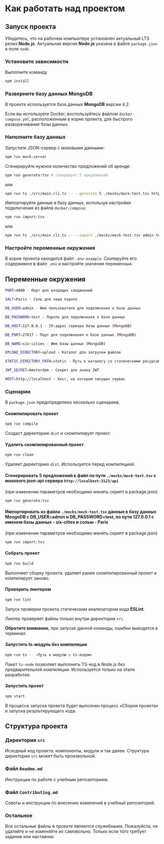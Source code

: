 # Как работать над проектом

## Запуск проекта

Убедитесь, что на рабочем компьютере установлен актуальный LTS релиз **Node.js**. Актуальная версия **Node.js** указана
в файле `package.json` в поле `node`.

### Установите зависимости

Выполните команду

```bash
npm install
```

### Разверните базу данных MongoDB

В проекте используется база данных **MongoDB** версии 4.2.

Если вы используете Docker, воспользуйтесь файлом `docker-compose.yml`, расположенным в корне проекта, для быстрого
разворачивания базы данных.

### Наполните базу данных

Запустите JSON-сервер с моковыми данными:

```bash
npm run mock:server
```

Сгенерируйте нужное количество предложений об аренде:

```bash
npm run generate:tsv # генерирует 5 предложений                                                                                                                                                                                                                                      
```

или

```bash
npm run ts ./src/main.cli.ts -- --generate 5 ./mocks/mock-test.tsv http://localhost:3123/api # для более гибкой настройки                                                                                                                                                                                                                                   
```

Импортируйте данные в базу данных, используя настройки подключения из файла `docker-compose`:

```bash
npm run import:tsv                                                                                                                                                                                                                                      
```

или

```bash
npm run ts ./src/main.cli.ts -- --import ./mocks/mock-test.tsv admin test localhost six-sities Paris                                                                                                                                                                                                                    
```

### Настройте переменные окружения

В корне проекта находится файл `.env-example`. Скопируйте его содержимое в файл `.env` и настройте значения переменных.

## Переменные окружения

```bash
PORT=4000 - Порт для входящих соединений

SALT=Paris - Соль для хеша пароля

DB_USER=admin - Имя пользователя для подключения к базе данных

DB_PASSWORD=test - Пароль для подключения к базе данных

DB_HOST=127.0.0.1 - IP-адрес сервера базы данных (MongoDB)

DB_PORT=27017 - Порт для подключения к базе данных (MongoDB)

DB_NAME=six-cities - Имя базы данных (MongoDB)

UPLOAD_DIRECTORY=upload - Каталог для загрузки файлов

STATIC_DIRECTORY_PATH=static - Путь к каталогу со статическими ресурсами

JWT_SECRET=Amsterdam - Секрет для знака JWT

HOST=http://localhost - Хост, на котором запущен сервис
```

### Сценарии

В `package.json` предопределено несколько сценариев.

#### Скомпилировать проект

```bash
npm run compile
```

Создаст директорию `dist` и скомпилирует проект.

#### Удалить скомпилированный проект

```bash
npm run clean
```

Удаляет директорию `dist`. Используется перед компиляцией.

#### Сгенерировать 5 предложений в файл по пути `./mocks/mock-test.tsv` c мокового json-api сервера `http://localhost:3123/api`
(при изменении параметров необходимо менять скрипт в package.json)

```bash
npm run generate:tsv
```

#### Импортировать из файла `./mocks/mock-test.tsv` данные в базу данных MongoDB c DB_USER=admin и DB_PASSWORD=test, по пути 127.0.0.1 с именем базы данных - six-cities и солью - Paris
(при изменении параметров необходимо менять скрипт в package.json)

```bash
npm run import:tsv
```

#### Собрать проект

```bash
npm run build
```

Выполняет сборку проекта: удаляет ранее скомпилированный проект и компилирует заново.

#### Проверить линтером

```bash
npm run lint
```

Запуск проверки проекта статическим анализатором кода **ESLint**.

Линтер проверяет файлы только внутри директории `src`.

**Обратите внимание**, при запуске данной команды, ошибки выводятся в терминал.

#### Запустить ts-модуль без компиляции

```bash
npm run ts -- <Путь к модулю с ts-кодом>
```

Пакет `ts-node` позволяет выполнить TS-код в Node.js без предварительной компиляции. Используется только на этапе разработки.

#### Запустить проект

```bash
npm start
```

В процессе запуска проекта будет выполнен процесс «Сборки проекта» и запуска результирующего кода.

## Структура проекта

### Директория `src`

Исходный код проекта: компоненты, модули и так далее. Структура директории `src` может быть произвольной.

### Файл `Readme.md`

Инструкции по работе с учебным репозиторием.

### Файл `Contributing.md`

Советы и инструкции по внесению изменений в учебный репозиторий.

### Остальное

Все остальные файлы в проекте являются служебными. Пожалуйста, не удаляйте и не изменяйте их самовольно. Только если того требует задание или наставник.
